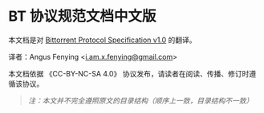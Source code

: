 # BT 协议规范文档中文版

本文档是对 [Bittorrent Protocol Specification v1.0](https://wiki.theory.org/BitTorrentSpecification) 的翻译。

译者：Angus Fenying &lt;[i.am.x.fenying@gmail.com](mailto:i.am.x.fenying@gmail.com)>

本文档依据 《CC-BY-NC-SA 4.0》 协议发布，请读者在阅读、传播、修订时遵循该协议。

> *注：本文并不完全遵照原文的目录结构（顺序上一致，目录结构不一致）*

